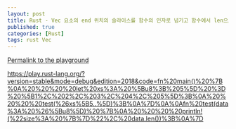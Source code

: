 ```yaml
---
layout: post
title: Rust - Vec 요소의 end 위치의 슬라이스를 함수의 인자로 넘기고 함수에서 len으로 크기 알아보기
published: true
categories: [Rust]
tags: rust Vec
---
```

[Permalink to the playground](https://play.rust-lang.org/?version=stable&mode=debug&edition=2018&gist=298419e5ae06905f5058c3d78f29dac4  )  
  
https://play.rust-lang.org/?version=stable&mode=debug&edition=2018&code=fn%20main()%20%7B%0A%20%20%20%20let%20xs%3A%20%5Bu8%3B%205%5D%20%3D%20%5B1%2C%202%2C%203%2C%204%2C%205%5D%3B%0A%20%20%20%20test(%26xs%5B5..%5D)%3B%0A%7D%0A%0Afn%20test(data%3A%20%26%5Bu8%5D)%20%7B%0A%20%20%20%20println!(%22size%3A%20%7B%7D%22%2C%20data.len())%3B%0A%7D